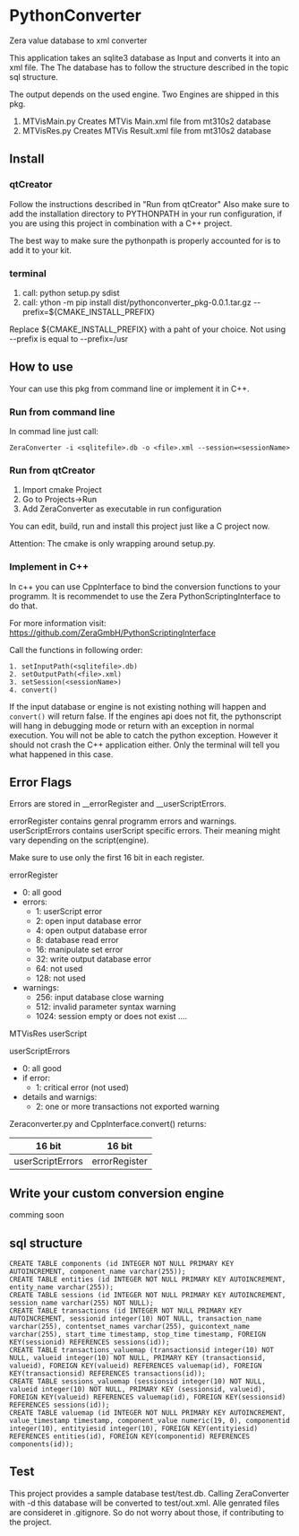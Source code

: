 # PythonConverter
Zera value database to xml converter

This application takes an sqlite3 database as Input and converts it into an 
xml file. The The database has to follow the structure described in 
the topic sql structure.

The output depends on the used engine. Two Engines are shipped in this pkg.
1. MTVisMain.py
Creates MTVis Main.xml file from mt310s2 database
2. MTVisRes.py
Creates MTVis Result.xml file from mt310s2 database

## Install 

### qtCreator

Follow  the instructions described in "Run from qtCreator"
Also make sure to add the installation directory to PYTHONPATH in your run configuration, if you are using this project
in combination with a C++ project.

The best way to make sure the pythonpath is properly accounted for is to add it to your kit.

### terminal

1. call: python setup.py sdist
2. call: ython -m pip install dist/pythonconverter_pkg-0.0.1.tar.gz --prefix=${CMAKE_INSTALL_PREFIX}

Replace ${CMAKE_INSTALL_PREFIX} with a paht of your choice. Not using --prefix is equal to
--prefix=/usr

## How to use

Your can use this pkg from command line or implement it in C++.

### Run from command line

In commad line just call:

```
ZeraConverter -i <sqlitefile>.db -o <file>.xml --session=<sessionName>
```

### Run from qtCreator

1. Import cmake Project
2. Go to Projects->Run
3. Add ZeraConverter as executable in run configuration

You can edit, build, run and install this project just like a C project now.

Attention: The cmake is only wrapping around setup.py.

### Implement in C++

In c++ you can use CppInterface to bind the conversion functions to your programm.
It is recommendet to use the Zera PythonScriptingInterface to do that.

For more information visit: https://github.com/ZeraGmbH/PythonScriptingInterface

Call the functions in following order:
```
1. setInputPath(<sqlitefile>.db)
2. setOutputPath(<file>.xml)
3. setSession(<sessionName>)
4. convert()
```
If the input database or engine is not existing nothing will happen and ```convert()``` will return false.
If the engines api does not fit, the pythonscript will hang in debugging mode or return with an exception 
in normal execution. You will not be able to catch the python exception. However it should not crash 
the C++ application either. Only the terminal will tell you what happened in this case.

## Error Flags

Errors are stored in __errorRegister and __userScriptErrors. 

errorRegister contains genral programm errors and warnings.
userScriptErrors contains userScript specific errors. Their 
meaning might vary depending on the script(engine).

Make sure to use only the first 16 bit in each register.

errorRegister
   - 0: all good
- errors:
   - 1: userScript error
   - 2: open input database error
   - 4: open output database error
   - 8: database read error
   - 16: manipulate set error
   - 32: write output database error
   - 64: not used
   - 128: not used
- warnings:
   - 256: input database close warning
   - 512: invalid parameter syntax warning
   - 1024: session empty or does not exist
    ....

MTVisRes userScript

userScriptErrors
  - 0: all good
- if error:
  - 1: critical error (not used)
- details and warnigs:
  - 2: one or more transactions not exported warning


Zeraconverter.py and CppInterface.convert() returns: 

|16 bit| 16 bit |
|------|--------|
|userScriptErrors|errorRegister|

## Write your custom conversion engine

comming soon

## sql structure

```
CREATE TABLE components (id INTEGER NOT NULL PRIMARY KEY AUTOINCREMENT, component_name varchar(255));
CREATE TABLE entities (id INTEGER NOT NULL PRIMARY KEY AUTOINCREMENT, entity_name varchar(255));
CREATE TABLE sessions (id INTEGER NOT NULL PRIMARY KEY AUTOINCREMENT, session_name varchar(255) NOT NULL);
CREATE TABLE transactions (id INTEGER NOT NULL PRIMARY KEY AUTOINCREMENT, sessionid integer(10) NOT NULL, transaction_name varchar(255), contentset_names varchar(255), guicontext_name varchar(255), start_time timestamp, stop_time timestamp, FOREIGN KEY(sessionid) REFERENCES sessions(id));
CREATE TABLE transactions_valuemap (transactionsid integer(10) NOT NULL, valueid integer(10) NOT NULL, PRIMARY KEY (transactionsid, valueid), FOREIGN KEY(valueid) REFERENCES valuemap(id), FOREIGN KEY(transactionsid) REFERENCES transactions(id));
CREATE TABLE sessions_valuemap (sessionsid integer(10) NOT NULL, valueid integer(10) NOT NULL, PRIMARY KEY (sessionsid, valueid), FOREIGN KEY(valueid) REFERENCES valuemap(id), FOREIGN KEY(sessionsid) REFERENCES sessions(id));
CREATE TABLE valuemap (id INTEGER NOT NULL PRIMARY KEY AUTOINCREMENT, value_timestamp timestamp, component_value numeric(19, 0), componentid integer(10), entityiesid integer(10), FOREIGN KEY(entityiesid) REFERENCES entities(id), FOREIGN KEY(componentid) REFERENCES components(id));
```

## Test

This project provides a sample database test/test.db. Calling ZeraConverter with -d this database will be converted to test/out.xml.
Alle genrated files are consideret in .gitignore. So do not worry about those, if contributing to the project.

